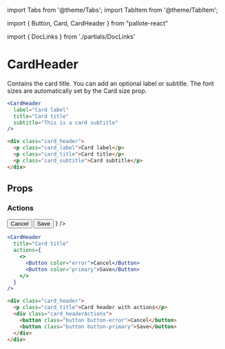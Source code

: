 ---
---
import Tabs from '@theme/Tabs';
import TabItem from '@theme/TabItem';

import { Button, Card, CardHeader } from "pallote-react"

import { DocLinks } from './partials/DocLinks'

# CardHeader

Contains the card title. You can add an optional label or subtitle. The font sizes are automatically set by the Card size prop.

<DocLinks
  figma="https://www.figma.com/design/bEeQ97jqZFWepD0x4oU5k7/Pallote?node-id=2813-7079&t=ZYFabUeMuvoaOdby-11"
  storybook="https://react.pallote.com/?path=/docs/components-cardheader--docs"
/>

<div class="docs_block">
  <Card transparent>
    <CardHeader
      label="Card label"
      title="Card title"
      subtitle="This is a card subtitle"
    />
  </Card>
</div>

<Tabs groupId="package" queryString>
  <TabItem value="react" label="React">

```jsx
<CardHeader
  label="Card label"
  title="Card title"
  subtitle="This is a card subtitle"
/>
```
  </TabItem>
  <TabItem value="css" label="CSS">

```html
<div class="card_header">
  <p class="card_label">Card label</p>
  <p class="card_title">Card title</p>
  <p class="card_subtitle">Card subtitle</p>
</div>
```
  </TabItem>
</Tabs>

## Props

### Actions

<div class="docs_block">
  <Card>
    <CardHeader
      title="Card header with actions"
      actions={
        <>
          <Button color="error">Cancel</Button>
          <Button color="primary">Save</Button>
        </>
      }
    />
  </Card>
</div>

<Tabs groupId="package" queryString>
   <TabItem value="react" label="React">
  
```jsx
<CardHeader
  title="Card title"
  actions={
    <>
      <Button color="error">Cancel</Button>
      <Button color="primary">Save</Button>
    </>
  }
/>
```
  </TabItem>
  <TabItem value="css" label="CSS">

```html
<div class="card_header">
  <p class="card_title">Card header with actions</p>
  <div class="card_headerActions">
    <button class="button button-error">Cancel</button>
    <button class="button button-primary">Save</button>
  </div>
</div>
```
  </TabItem>
</Tabs>
